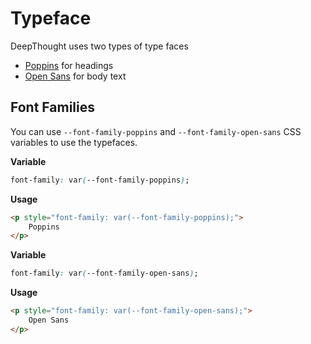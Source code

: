 # Typeface

DeepThought uses two types of type faces

- [Poppins](https://fonts.google.com/specimen/Poppins) for headings
- [Open Sans](https://fonts.google.com/specimen/Open+Sans) for body text

## Font Families

You can use `--font-family-poppins` and `--font-family-open-sans` CSS variables to use the typefaces.

**Variable**

```css
font-family: var(--font-family-poppins);
```

**Usage**

```html
<p style="font-family: var(--font-family-poppins);">
    Poppins
</p>
```

**Variable**

```css
font-family: var(--font-family-open-sans);
```

**Usage**

```html
<p style="font-family: var(--font-family-open-sans);">
    Open Sans
</p>
```
